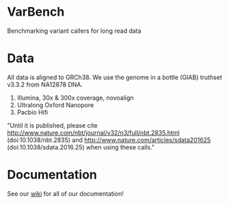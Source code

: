 # VarBench
Benchmarking variant callers for long read data

# Data

All data is aligned to GRCh38. We use the genome in a bottle (GIAB) truthset v3.3.2 from NA12878 DNA.

1. Illumina, 30x & 300x coverage, novoalign
2. Ultralong Oxford Nanopore
3. Pacbio Hifi

"Until it is published, please cite http://www.nature.com/nbt/journal/v32/n3/full/nbt.2835.html (doi:10.1038/nbt.2835) and http://www.nature.com/articles/sdata201625 (doi:10.1038/sdata.2016.25) when using these calls."

# Documentation
See our [wiki](../../wiki) for all of our documentation!

